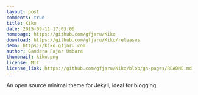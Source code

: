 ```yaml
---
layout: post
comments: true
title: Kiko
date: 2015-09-11 17:03:00
homepage: https://github.com/gfjaru/Kiko
download: https://github.com/gfjaru/Kiko/releases
demo: https://kiko.gfjaru.com
author: Gandara Fajar Umbara
thumbnail: kiko.png
license: MIT
license_link: https://github.com/gfjaru/Kiko/blob/gh-pages/README.md
---
```


An open source minimal theme for Jekyll, ideal for blogging.
